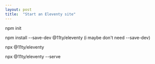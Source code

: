 ```yaml
---
layout: post
title:  "Start an Eleventy site"
---
```


npm init 

npm install --save-dev @11ty/eleventy
(i maybe don't need --save-dev)

npx @11ty/eleventy

npx @11ty/eleventy --serve

